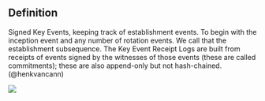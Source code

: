 ## Definition
Signed Key Events, keeping track of establishment events. To begin with the inception event and any number of rotation events. We call that the establishment subsequence.
The Key Event Receipt Logs are built from receipts of events signed by the witnesses of those events (these are called commitments); these are also append-only but not hash-chained.
(@henkvancann)

![](https://github.com/WebOfTrust/keri/blob/main/images/inception-rotation.png)
